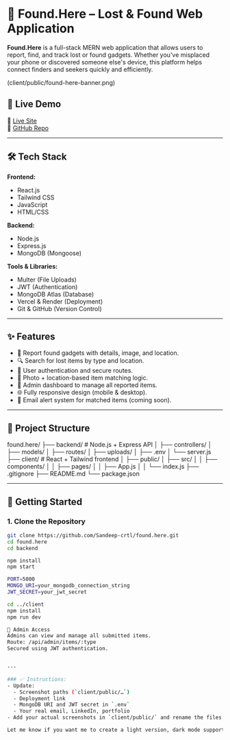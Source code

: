 # 🧭 Found.Here – Lost & Found Web Application

**Found.Here** is a full-stack MERN web application that allows users to report, find, and track lost or found gadgets. Whether you've misplaced your phone or discovered someone else's device, this platform helps connect finders and seekers quickly and efficiently.

(client/public/found-here-banner.png)

## 🔗 Live Demo

🚀 [Live Site](https://found-here.onrender.com/)  
📂 [GitHub Repo](https://github.com/Sandeep-crtl/found.here)

---

## 🛠️ Tech Stack

**Frontend:**
- React.js
- Tailwind CSS
- JavaScript
- HTML/CSS

**Backend:**
- Node.js
- Express.js
- MongoDB (Mongoose)

**Tools & Libraries:**
- Multer (File Uploads)
- JWT (Authentication)
- MongoDB Atlas (Database)
- Vercel & Render (Deployment)
- Git & GitHub (Version Control)

---

## ✨ Features

- 📌 Report found gadgets with details, image, and location.
- 🔍 Search for lost items by type and location.
- 🔐 User authentication and secure routes.
- 🧠 Photo + location-based item matching logic.
- 📂 Admin dashboard to manage all reported items.
- 🌐 Fully responsive design (mobile & desktop).
- 📧 Email alert system for matched items (coming soon).

---

## 📁 Project Structure
found.here/
├── backend/ # Node.js + Express API
│ ├── controllers/
│ ├── models/
│ ├── routes/
│ ├── uploads/
│ ├── .env
│ └── server.js
├── client/ # React + Tailwind frontend
│ ├── public/
│ ├── src/
│ │ ├── components/
│ │ ├── pages/
│ │ ├── App.js
│ │ └── index.js
├── .gitignore
├── README.md
└── package.json

---

## 🚀 Getting Started

### 1. Clone the Repository

```bash
git clone https://github.com/Sandeep-crtl/found.here.git
cd found.here
cd backend

npm install
npm start

PORT=5000
MONGO_URI=your_mongodb_connection_string
JWT_SECRET=your_jwt_secret

cd ../client
npm install
npm run dev

🔐 Admin Access
Admins can view and manage all submitted items.
Route: /api/admin/items/:type
Secured using JWT authentication.


---

### ✅ Instructions:
- Update:
  - Screenshot paths (`client/public/…`)
  - Deployment link
  - MongoDB URI and JWT secret in `.env`
  - Your real email, LinkedIn, portfolio
- Add your actual screenshots in `client/public/` and rename the files if needed.

Let me know if you want me to create a light version, dark mode support badge, or project status section!
